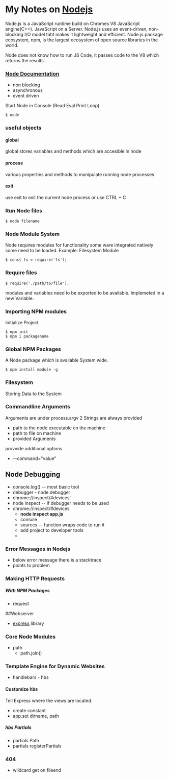 # My Notes on [Nodejs](https://nodejs.org)

Node.js is a JavaScript runtime build on Chromes V8 JavaScript engine(C++).
JavaScript on a Server.
Node.js uses an event-driven, non-blocking I/O model taht makes it lightweight and efficient.
Node.js package ecosystem, npm, is the largest ecosystem of open source libraries in the world.

Node does not know how to run JS Code, it passes code to the V8 which returns the results.

### [Node Documentation](https://nodejs.org/dist/latest-v12.x/docs/api/)

* non blocking
* asynchronous
* event driven

Start Node in Console (Read Eval Print Loop)

    $ node

### useful objects
#### global
global stores variables and methods which are accesible in node

#### process
various properties and methods to manipulate running node processes

#### exit
use exit to exit the current node process or use CTRL + C

### Run Node files
    $ node filename


### Node Module System
Node requires modules for functionality some ware integrated natively some need to be loaded.
Example: Filesystem Module

    $ const fs = require('fs');


### Require files
    $ require('./path/to/file');

modules and variables need to be exported to be available.
Implemeted in a new Variable.


### Importing NPM modules

Initialize Project

    $ npm init
    $ npm i packagename


### Global NPM Packages
A Node package which is available System wide.

    $ npm install module -g


### Filesystem
Storing Data to the System




### Commandline Arguments
Arguments are under process.argv
2 Strings are always provided
* path to the node executable on the machine
* path to file on machine
* provided Arguments

provvide additional options
* --command="value"



## Node Debugging
* console.log() -- most basic tool
* debugger - node debugger
* chrome://inspect/#devices'
 * node inspect -- if debugger needs to be used
 * chrome://inspect/#devices
   * **node inspect app.js**
   * console
   * sources -- function wraps code to run it
   * add project to developer tools
   *

### Error Messages in Nodejs
* below error message there is a stacktrace
* points to problem


### Making HTTP Requests
##### With NPM Packages
* request


##Webserver
* [express](http://expressjs.com/) library

### Core Node Modules
* path
  * path.join()


### Template Engine for Dynamic Websites
* handlebars - hbs

#### Customize hbs
Tell Express where the views are located.
* create constant
* app.set dirname, path

##### hbs Partials
* partials Path
* partials registerPartials

### 404
* wildcard get on fileend
